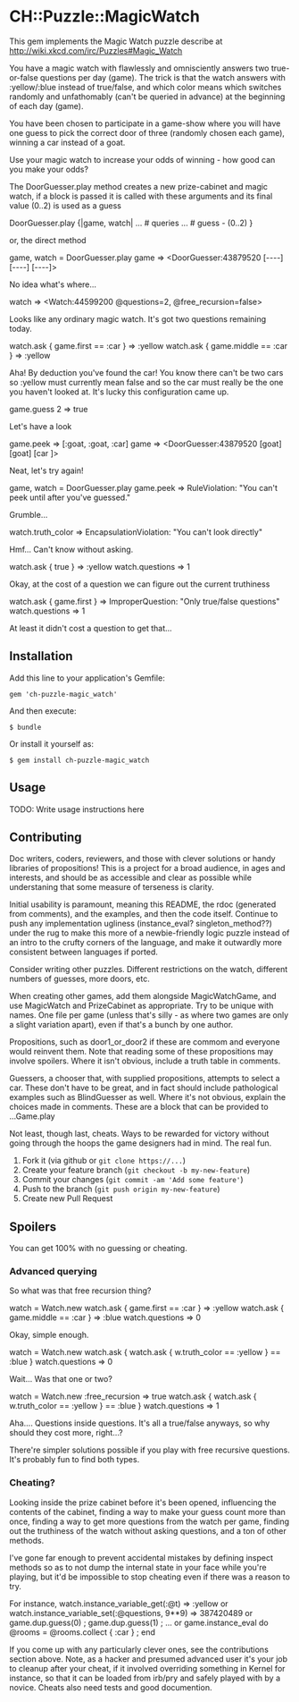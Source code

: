 # CH::Puzzle::MagicWatch

This gem implements the Magic Watch puzzle describe at http://wiki.xkcd.com/irc/Puzzles#Magic_Watch

You have a magic watch with flawlessly and omnisciently answers two true-or-false questions per day (game). The trick is that the watch answers with  :yellow/:blue  instead of true/false, and which color means which switches randomly and unfathomably (can't be queried in advance) at the beginning of each day (game).

You have been chosen to participate in a game-show where you will have one guess to pick the correct door of three (randomly chosen each game), winning a car instead of a goat.

Use your magic watch to increase your odds of winning - how good can you make your odds?

The DoorGuesser.play method creates a new prize-cabinet and magic watch, if a block is passed it is called with these arguments and its final value (0..2) is used as a guess

DoorGuesser.play {|game, watch|
  ... # queries
  ... # guess - (0..2)
}

or, the direct method

game, watch = DoorGuesser.play
game
 => <DoorGuesser:43879520 [----] [----] [----]>

No idea what's where...

watch
=> <Watch:44599200 @questions=2, @free_recursion=false>

Looks like any ordinary magic watch. It's got two questions remaining today.

watch.ask { game.first == :car }
 => :yellow
watch.ask { game.middle == :car }
 => :yellow

Aha! By deduction you've found the car! You know there can't be two cars so :yellow must currently mean false and so the car must really be the one you haven't looked at. It's lucky this configuration came up.

game.guess 2
 => true

Let's have a look

game.peek
 => [:goat, :goat, :car]
game
 => <DoorGuesser:43879520 [goat] [goat] [car ]>

Neat, let's try again!

game, watch = DoorGuesser.play
game.peek
 => RuleViolation: "You can't peek until after you've guessed."

Grumble...

watch.truth_color
 => EncapsulationViolation: "You can't look directly"

Hmf... Can't know without asking.

watch.ask { true }
 => :yellow
watch.questions
 => 1

Okay, at the cost of a question we can figure out the current truthiness

watch.ask { game.first }
 => ImproperQuestion: "Only true/false questions"
watch.questions
 => 1

At least it didn't cost a question to get that...

## Installation

Add this line to your application's Gemfile:

    gem 'ch-puzzle-magic_watch'

And then execute:

    $ bundle

Or install it yourself as:

    $ gem install ch-puzzle-magic_watch

## Usage

TODO: Write usage instructions here

## Contributing

Doc writers, coders, reviewers, and those with clever solutions or handy libraries of propositions! This is a project for a broad audience, in ages and interests, and should be as accessible and clear as possible while understaning that some measure of terseness is clarity.

Initial usability is paramount, meaning this README, the rdoc (generated from comments), and the examples, and then the code itself. Continue to push any implementation ugliness (instance_eval? singleton_method??) under the rug to make this more of a newbie-friendly logic puzzle instead of an intro to the crufty corners of the language, and make it outwardly more consistent between languages if ported.

Consider writing other puzzles. Different restrictions on the watch, different numbers of guesses, more doors, etc.

When creating other games, add them alongside MagicWatchGame, and use MagicWatch and PrizeCabinet as appropriate. Try to be unique with names. One file per game (unless that's silly - as where two games are only a slight variation apart), even if that's a bunch by one author.

Propositions, such as   door1_or_door2   if these are commom and everyone would reinvent them. Note that reading some of these propositions may involve spoilers. Where it isn't obvious, include a truth table in comments.

Guessers, a chooser that, with supplied propositions, attempts to select a car. These don't have to be great, and in fact should include pathological examples such as BlindGuesser as well. Where it's not obvious, explain the choices made in comments. These are a block that can be provided to ...Game.play

Not least, though last, cheats. Ways to be rewarded for victory without going through the hoops the game designers had in mind. The real fun.

1. Fork it (via github or `git clone https://...`)
2. Create your feature branch (`git checkout -b my-new-feature`)
3. Commit your changes (`git commit -am 'Add some feature'`)
4. Push to the branch (`git push origin my-new-feature`)
5. Create new Pull Request

## Spoilers

You can get 100% with no guessing or cheating.

### Advanced querying

So what was that free recursion thing?

watch = Watch.new
watch.ask { game.first == :car }
 => :yellow
watch.ask { game.middle == :car }
 => :blue
watch.questions
 => 0

Okay, simple enough.

watch = Watch.new
watch.ask { watch.ask { w.truth_color == :yellow } == :blue }
watch.questions
=> 0

Wait... Was that one or two?

watch = Watch.new :free_recursion => true
watch.ask { watch.ask { w.truth_color == :yellow } == :blue }
watch.questions
=> 1
 
Aha.... Questions inside questions. It's all a true/false anyways, so why should they cost more, right...?

There're simpler solutions possible if you play with free recursive questions. It's probably fun to find both types.

### Cheating?

Looking inside the prize cabinet before it's been opened, influencing the contents of the cabinet, finding a way to make your guess count more than once, finding a way to get more questions from the watch per game, finding out the truthiness of the watch without asking questions, and a ton of other methods.

I've gone far enough to prevent accidental mistakes by defining inspect methods so as to not dump the internal state in your face while you're playing, but it'd be impossible to stop cheating even if there was a reason to try.

For instance, watch.instance_variable_get(:@t) => :yellow
or            watch.instance_variable_set(:@questions, 9**9) => 387420489
or            game.dup.guess(0) ; game.dup.guess(1) ; ...
or            game.instance_eval do @rooms = @rooms.collect { :car } ; end

If you come up with any particularly clever ones, see the contributions section above. Note, as a hacker and presumed advanced user it's your job to cleanup after your cheat, if it involved overriding something in Kernel for instance, so that it can be loaded from irb/pry and safely played with by a novice. Cheats also need tests and good documention.
